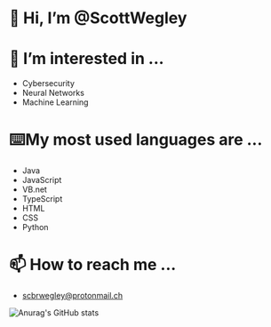 # 👋 Hi, I’m @ScottWegley
# 👀 I’m interested in ...
-   Cybersecurity
-   Neural Networks
-   Machine Learning
# ⌨️My most used languages are ...
-   Java
-   JavaScript
-   VB.net
-   TypeScript
-   HTML
-   CSS
-   Python
# 📫 How to reach me ...
-   scbrwegley@protonmail.ch

![Anurag's GitHub stats](https://github-readme-stats.vercel.app/api?username=ScottWegley&show_icons=true&count_private=true&theme=blue-green)
<!---
ScottWegley/ScottWegley is a ✨ special ✨ repository because its `README.md` (this file) appears on your GitHub profile.
You can click the Preview link to take a look at your changes.
--->
